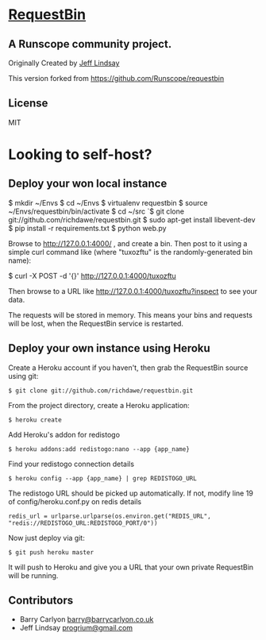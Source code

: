 # [RequestBin](http://requestb.in)
## A Runscope community project.

Originally Created by [Jeff Lindsay](http://progrium.com)

This version forked from https://github.com/Runscope/requestbin

License
-------
MIT


Looking to self-host?
=====================

## Deploy your won local instance

 $ mkdir ~/Envs
 $ cd ~/Envs
 $ virtualenv requestbin
 $ source ~/Envs/requestbin/bin/activate
 $ cd ~/src
`$ git clone git://github.com/richdawe/requestbin.git
 $ sudo apt-get install libevent-dev
 $ pip install -r requirements.txt
 $ python web.py

Browse to http://127.0.0.1:4000/ , and create a bin.
Then post to it using a simple curl command like
(where "tuxozftu" is the randomly-generated bin name):

 $ curl -X POST -d '{}' http://127.0.0.1:4000/tuxozftu

Then browse to a URL like http://127.0.0.1:4000/tuxozftu?inspect
to see your data.

The requests will be stored in memory. This means your bins
and requests will be lost, when the RequestBin service is restarted.

## Deploy your own instance using Heroku
Create a Heroku account if you haven't, then grab the RequestBin source using git:

`$ git clone git://github.com/richdawe/requestbin.git`

From the project directory, create a Heroku application:

`$ heroku create`

Add Heroku's addon for redistogo

`$ heroku addons:add redistogo:nano --app {app_name}`

Find your redistogo connection details

`$ heroku config --app {app_name} | grep REDISTOGO_URL`

The redistogo URL should be picked up automatically.
If not, modify line 19 of config/heroku.conf.py on redis details

`redis_url = urlparse.urlparse(os.environ.get("REDIS_URL", "redis://REDISTOGO_URL:REDISTOGO_PORT/0"))`

Now just deploy via git:

`$ git push heroku master`

It will push to Heroku and give you a URL that your own private RequestBin will be running.


Contributors
------------
 * Barry Carlyon <barry@barrycarlyon.co.uk>
 * Jeff Lindsay <progrium@gmail.com>
